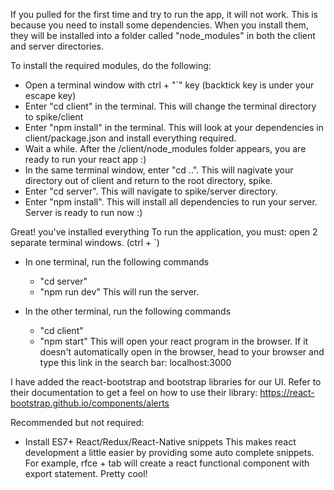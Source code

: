 If you pulled for the first time and try to run the app, it will not work.
This is because you need to install some dependencies. 
When you install them, they will be installed into a folder called "node_modules" in both the client and server directories.

To install the required modules, do the following:
- Open a terminal window with ctrl + "`" key (backtick key is under your escape key)
- Enter "cd client" in the terminal. This will change the terminal directory to spike/client
- Enter "npm install" in the terminal. This will look at your dependencies in client/package.json and install everything required.
- Wait a while. After the /client/node_modules folder appears, you are ready to run your react app :)
- In the same terminal window, enter "cd ..". This will nagivate your directory out of client and return to the root directory, spike.
- Enter "cd server". This will navigate to spike/server directory.
- Enter "npm install". This will install all dependencies to run your server. Server is ready to run now :)

Great! you've installed everything
To run the application, you must:
open 2 separate terminal windows. (ctrl + `)
  
  - In one terminal, run the following commands
    - "cd server"
    - "npm run dev"
    This will run the server.

  - In the other terminal, run the following commands
    - "cd client"
    - "npm start"
    This will open your react program in the browser. If it doesn't automatically open in the browser, head to your browser and type this link in the search bar: localhost:3000

I have added the react-bootstrap and bootstrap libraries for our UI. Refer to their documentation to get a feel on how to use their library: https://react-bootstrap.github.io/components/alerts 


Recommended but not required:
- Install ES7+ React/Redux/React-Native snippets
    This makes react development a little easier by providing some auto complete snippets.
    For example, rfce + tab will create a react functional component with export statement. Pretty cool!